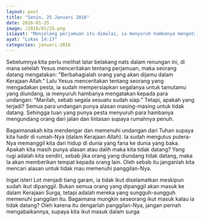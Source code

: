 ```yaml
---
layout: post
title: "Senin, 25 Januari 2016"
date: 2016-01-25
image: /2016/01/25.png
isiayat: "Menjelang perjamuan itu dimulai, ia menyuruh hambanya mengatakan kepada para undangan: Marilah, sebab segala sesuatu sudah siap."
ayat: "Lukas 14:17"
categories: januari-2016
---
```


Sebelumnya kita perlu melihat latar belakang nats dalam renungan ini, di mana setelah Yesus menceritakan tentang perjamuan, maka seorang datang mengatakan: "Berbahagialah orang yang akan dijamu dalam Kerajaan Allah." Lalu Yesus menceritakan tentang seorang yang mengadakan pesta, ia sudah mempersiapkan segalanya untuk tamutamu yang diundang, ia menyuruh hambanya mengatakan kepada para undangan: "Marilah, sebab segala sesuatu sudah siap." Tetapi, apakah yang terjadi? Semua para undangan punya alasan masing-masing untuk tidak datang. Sehingga tuan yang punya pesta menyuruh para hambanya mengundang orang dari jalan dan lintasan supaya rumahnya penuh.

Bagaimanakah kita mendengar dan memenuhi undangan dari Tuhan supaya kita hadir di rumah-Nya (dalam Kerajaan Allah). Ia sudah mengutus putera-Nya memanggil kita dari hidup di dunia yang fana ke dunia yang baka. Apakah kita masih punya alasan atau dalih maka kita tidak datang? Yang rugi adalah kita sendiri, sebab jika orang yang diundang tidak datang, maka Ia akan memberikan tempat kepada orang lain. Oleh sebab itu janganlah kita mencari alasan untuk tidak mau memenuhi panggilan-Nya.

Ingat isteri Lot menjadi tiang garam, ia tidak ikut diselamatkan meskipun sudah ikut dipanggil. Bukan semua orang yang dipanggil akan masuk ke dalam Kerajaan Surga, tetapi adalah mereka yang sungguh-sungguh memenuhi panggilan itu. Bagaimana mungkin seseorang ikut masuk kalau ia tidak datang? Oleh karena itu dengarlah panggilan-Nya, jangan pernah mengabaikannya, supaya kita ikut masuk dalam surga